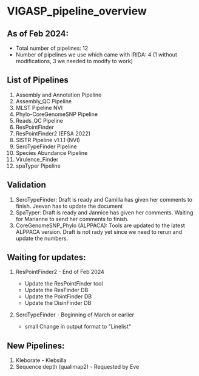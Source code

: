 # VIGASP_pipeline_overview

## As of Feb 2024: 
- Total number of pipelines: 12
- Number of pipelines we use which came with IRIDA: 4 (1 without modifications, 3 we needed to modify to work)

## List of Pipelines
1. Assembly and Annotation Pipeline
2. Assembly_QC Pipeline
3. MLST Pipeline NVI
4. Phylo-CoreGenomeSNP Pipeline
5. Reads_QC Pipeline
6. ResPointFinder
7. ResPointFinder2 (EFSA 2022)
8. SISTR Pipeline v1.1.1 (NVI)
9. SeroTypeFinder Pipeline
10. Species Abundance Pipeline
11. Virulence_Finder
12. spaTyper Pipeline

## Validation 
1. SeroTypeFinder:
   Draft is ready and Camilla has given her comments to finish. Jeevan has to update the document
2. SpaTyper:
   Draft is ready and Jannice has given her comments. Waiting for Marianne to send her comments to finish.
3. CoreGenomeSNP_Phylo (ALPPACA):
   Tools are updated to the latest ALPPACA version. Draft is not rady yet since we need to rerun and update the numbers. 
   

## Waiting for updates: 
1. ResPointFinder2 - End of Feb 2024
    - Update the ResPointFinder tool 
    - Update the ResFinder DB
    - Update the PointFinder DB
    - Update the DisinFinder DB

2. SeroTypeFinder - Beginning of March or earlier
   - small Change in output format to "Linelist" 

## New Pipelines: 
1. Kleborate - Klebsilla
2. Sequence depth (qualimap2) - Requested by Eve 

